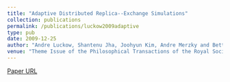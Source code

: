 ```yaml
---
title: "Adaptive Distributed Replica--Exchange Simulations"
collection: publications
permalink: /publications/luckow2009adaptive
type: pub
date: 2009-12-25
author: "Andre Luckow, Shantenu Jha, Joohyun Kim, Andre Merzky and Bettina Schnor"
venue: "Theme Issue of the Philosophical Transactions of the Royal Society A: Crossing Boundaries: Computational Science, E-Science and Global E-Infrastructure Proceedings of the UK e-Science All Hands Meeting"
---
```

[Paper URL](http://rsta.royalsocietypublishing.org/content/367/1897/2595.full.pdf)

